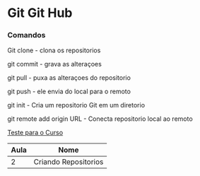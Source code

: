 # Git Git Hub
### Comandos

Git clone - clona os repositorios

git commit - grava as alteraçoes

git pull - puxa as alteraçoes do repositorio

git push - ele envia do local para o remoto

git init - Cria um repositorio Git em um diretorio

git remote add origin URL - Conecta repositorio local ao remoto

[Teste para o Curso](www.google.com)

| Aula | Nome |
|-------|------|
2 | Criando Repositorios